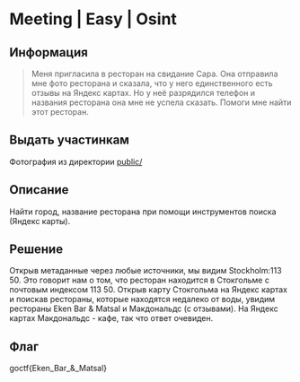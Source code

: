 # Meeting | Easy | Osint

## Информация

> Меня пригласила в ресторан на свидание Сара. Она отправила мне фото ресторана и сказала, что у него единственного есть отзывы на Яндекс картах. Но у неё разрядился телефон и названия ресторана она мне не успела сказать. Помоги мне найти этот ресторан.


## Выдать участинкам

Фотография из директории [public/](public/)

## Описание

Найти город, название ресторана при помощи инструментов поиска (Яндекс карты).

## Решение

Открыв метаданные через любые источники, мы видим Stockholm:113 50. Это говорит нам о том, что ресторан находится в Стокгольме с почтовым индексом 113 50. Открыв карту Стокгольма на Яндекс картах и поискав рестораны, которые находятся недалеко от воды, увидим рестораны Eken Bar & Matsal и Макдональдс (с отзывами). На Яндекс картах Макдональдс - кафе, так что ответ очевиден.


## Флаг

goctf{Eken_Bar_&_Matsal}

